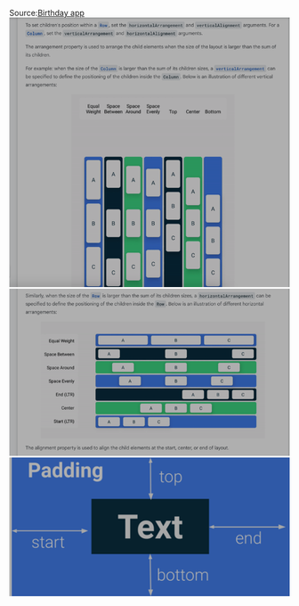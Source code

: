 Source:[Birthday app](https://developer.android.com/codelabs/basic-android-kotlin-compose-add-images?authuser=1&continue=https%3A%2F%2Fdeveloper.android.com%2Fcourses%2Fpathways%2Fandroid-basics-compose-unit-1-pathway-3%3Fauthuser%3D1%23codelab-https%3A%2F%2Fdeveloper.android.com%2Fcodelabs%2Fbasic-android-kotlin-compose-add-images#3)
![img.png](img.png)
![img_1.png](img_1.png)
![img_2.png](img_2.png)